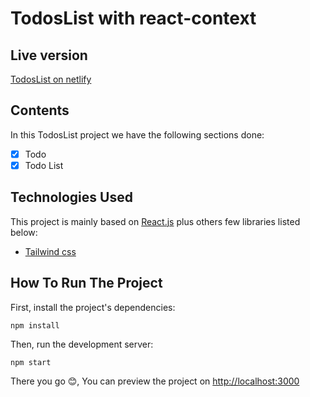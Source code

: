 # TodosList with react-context

## Live version

[TodosList on netlify](https://gorgeous-gingersnap-a97472.netlify.app/)

## Contents

In this TodosList project we have the following sections done:

- [x] Todo
- [x] Todo List

## Technologies Used

This project is mainly based on [React.js](https://reactjs.org/) plus others few libraries listed below:

- [Tailwind css](https://tailwindcss.com/)

## How To Run The Project

First, install the project's dependencies:

```
npm install
```

Then, run the development server:

```
npm start
```

There you go 😊, You can preview the project on [http://localhost:3000](http://localhost:3000)
